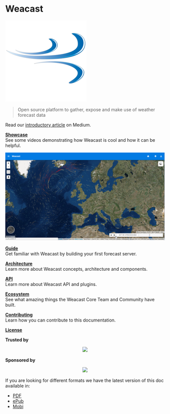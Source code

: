 # Weacast

[![Weacast logo](./images/weacast-logo-256.png)](https://github.com/weacast)

> Open source platform to gather, expose and make use of weather forecast data

Read our [introductory article](https://hackernoon.com/introducing-weacast-e6e98487b2a8) on Medium.

[**Showcase**](./SHOWCASE.MD)<br/>
See some videos demonstrating how Weacast is cool and how it can be helpful.

[![Weacast video](./images/weacast-timeline.png)](https://www.youtube.com/watch?v=YcWIlnSbpoo)

[**Guide**](./guides/README.MD)<br/>
Get familiar with Weacast by building your first forecast server.

[**Architecture**](./architecture/README.MD)<br/>
Learn more about Weacast concepts, architecture and components.

[**API**](./api/README.MD)<br/>
Learn more about Weacast API and plugins.

[**Ecosystem**](./ecosystem/README.MD)<br/>
See what amazing things the Weacast Core Team and Community have built.

[**Contributing**](./contributing/README.MD)<br/>
Learn how you can contribute to this documentation.

[**License**](./LICENSE.MD)

**Trusted by**

<p align="center">
  <a href="http://www.airbus.com/"><img src="https://upload.wikimedia.org/wikipedia/commons/2/24/Airbus_logo_2017.png" width="256"/></a>
</p>

**Sponsored by**

<p align="center">
  <a href="http://www.kalisio.xyz"><img src="https://cdn.rawgit.com/kalisio/kDocs/5cea886176539f288e26599c9b4a951c08658caa/images/kalisio-banner-250x96.png" width="256"/></a>
</p>

If you are looking for different formats we have the latest version of this doc available in:

* [PDF](https://www.gitbook.com/download/pdf/book/weacast/weacast-docs)
* [ePub](https://www.gitbook.com/download/epub/book/weacast/weacast-docs)
* [Mobi](https://www.gitbook.com/download/mobi/book/weacast/weacast-docs)

